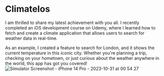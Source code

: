 # ClimateIos
I am thrilled to share my latest achievement with you all. I recently completed an iOS development course on Udemy,
 where I learned how to fetch and create a climate application that allows users to search for weather data in real-time.
 
As an example, I created a feature to search for London, and it shows the current temperature in this iconic city. Whether you're planning a trip,
checking on your hometown, or just curious about the weather anywhere in the world, this app has got you covered!
![Simulator Screenshot - iPhone 14 Pro - 2023-10-31 at 00 54 27](https://github.com/honeykinng345/ClimateIos/assets/45269512/5529be50-1456-4612-89a3-a973ca2ad5df)
